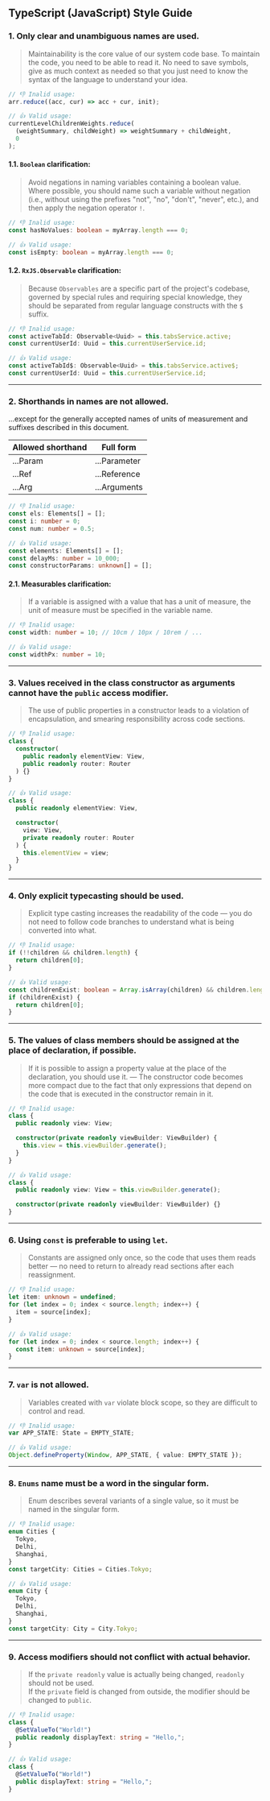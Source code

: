 ## TypeScript (JavaScript) Style Guide

### 1. Only clear and unambiguous names are used.

> Maintainability is the core value of our system code base. To maintain the code, you need to be able to read it. No need to save symbols, give as much context as needed so that you just need to know the syntax of the language to understand your idea.

```javascript
// 👎 Inalid usage:
arr.reduce((acc, cur) => acc + cur, init);

// 👍 Valid usage:
currentLevelChildrenWeights.reduce(
  (weightSummary, childWeight) => weightSummary + childWeight,
  0
);
```

#### 1.1. `Boolean` clarification:

> Avoid negations in naming variables containing a boolean value. Where possible, you should name such a variable without negation (i.e., without using the prefixes "not", "no", "don't", "never", etc.), and then apply the negation operator `!`.

```typescript
// 👎 Inalid usage:
const hasNoValues: boolean = myArray.length === 0;

// 👍 Valid usage:
const isEmpty: boolean = myArray.length === 0;
```

#### 1.2. `RxJS.Observable` clarification:

> Because `Observables` are a specific part of the project's codebase, governed by special rules and requiring special knowledge, they should be separated from regular language constructs with the `$` suffix.

```typescript
// 👎 Inalid usage:
const activeTabId: Observable<Uuid> = this.tabsService.active;
const currentUserId: Uuid = this.currentUserService.id;

// 👍 Valid usage:
const activeTabId$: Observable<Uuid> = this.tabsService.active$;
const currentUserId: Uuid = this.currentUserService.id;
```

---

### 2. Shorthands in names are not allowed.

...except for the generally accepted names of units of measurement and suffixes described in this document.

| Allowed shorthand | Full form    |
| ----------------- | ------------ |
| ...Param          | ...Parameter |
| ...Ref            | ...Reference |
| ...Arg            | ...Arguments |

```typescript
// 👎 Inalid usage:
const els: Elements[] = [];
const i: number = 0;
const num: number = 0.5;

// 👍 Valid usage:
const elements: Elements[] = [];
const delayMs: number = 10_000;
const constructorParams: unknown[] = [];
```

#### 2.1. Measurables clarification:

> If a variable is assigned with a value that has a unit of measure, the unit of measure must be specified in the variable name.

```typescript
// 👎 Inalid usage:
const width: number = 10; // 10cm / 10px / 10rem / ...

// 👍 Valid usage:
const widthPx: number = 10;
```

---

### 3. Values received in the class constructor as arguments cannot have the `public` access modifier.

> The use of public properties in a constructor leads to a violation of encapsulation, and smearing responsibility across code sections.

```typescript
// 👎 Inalid usage:
class {
  constructor(
    public readonly elementView: View,
    public readonly router: Router
  ) {}
}

// 👍 Valid usage:
class {
  public readonly elementView: View,

  constructor(
    view: View,
    private readonly router: Router
  ) {
    this.elementView = view;
  }
}
```

---

### 4. Only explicit typecasting should be used.

> Explicit type casting increases the readability of the code — you do not need to follow code branches to understand what is being converted into what.

```typescript
// 👎 Inalid usage:
if (!!children && children.length) {
  return children[0];
}

// 👍 Valid usage:
const childrenExist: boolean = Array.isArray(children) && children.length !== 0;
if (childrenExist) {
  return children[0];
}
```

---

### 5. The values of class members should be assigned at the place of declaration, if possible.

> If it is possible to assign a property value at the place of the declaration, you should use it. — The constructor code becomes more compact due to the fact that only expressions that depend on the code that is executed in the constructor remain in it.

```typescript
// 👎 Inalid usage:
class {
  public readonly view: View;

  constructor(private readonly viewBuilder: ViewBuilder) {
    this.view = this.viewBuilder.generate();
  }
}

// 👍 Valid usage:
class {
  public readonly view: View = this.viewBuilder.generate();

  constructor(private readonly viewBuilder: ViewBuilder) {}
}
```

---

### 6. Using `const` is preferable to using `let`.

> Constants are assigned only once, so the code that uses them reads better — no need to return to already read sections after each reassignment.

```typescript
// 👎 Inalid usage:
let item: unknown = undefined;
for (let index = 0; index < source.length; index++) {
  item = source[index];
}

// 👍 Valid usage:
for (let index = 0; index < source.length; index++) {
  const item: unknown = source[index];
}
```

---

### 7. `var` is not allowed.

> Variables created with `var` violate block scope, so they are difficult to control and read.

```typescript
// 👎 Inalid usage:
var APP_STATE: State = EMPTY_STATE;

// 👍 Valid usage:
Object.defineProperty(Window, APP_STATE, { value: EMPTY_STATE });
```

---

### 8. `Enums` name must be a word in the singular form.

> Enum describes several variants of a single value, so it must be named in the singular form.

```typescript
// 👎 Inalid usage:
enum Cities {
  Tokyo,
  Delhi,
  Shanghai,
}
const targetCity: Cities = Cities.Tokyo;

// 👍 Valid usage:
enum City {
  Tokyo,
  Delhi,
  Shanghai,
}
const targetCity: City = City.Tokyo;
```

---

### 9. Access modifiers should not conflict with actual behavior.

> If the `private readonly` value is actually being changed, `readonly` should not be used. \
> If the `private` field is changed from outside, the modifier should be changed to `public`.

```typescript
// 👎 Inalid usage:
class {
  @SetValueTo("World!")
  public readonly displayText: string = "Hello,";
}

// 👍 Valid usage:
class {
  @SetValueTo("World!")
  public displayText: string = "Hello,";
}
```
